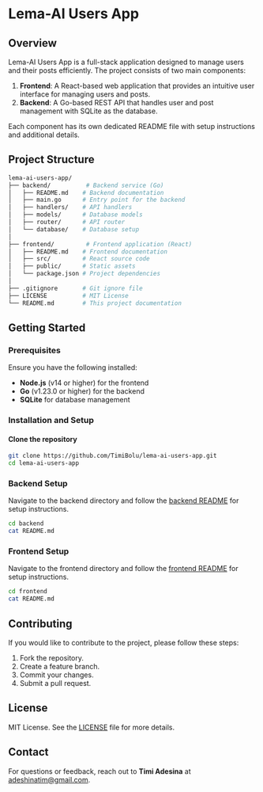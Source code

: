 # Lema-AI Users App

## Overview
Lema-AI Users App is a full-stack application designed to manage users and their posts efficiently. The project consists of two main components:

1. **Frontend**: A React-based web application that provides an intuitive user interface for managing users and posts.
2. **Backend**: A Go-based REST API that handles user and post management with SQLite as the database.

Each component has its own dedicated README file with setup instructions and additional details.

## Project Structure
```bash
lema-ai-users-app/
├── backend/          # Backend service (Go)
│   ├── README.md    # Backend documentation
│   ├── main.go      # Entry point for the backend
│   ├── handlers/    # API handlers
│   ├── models/      # Database models
│   ├── router/      # API router
│   └── database/    # Database setup
│
├── frontend/         # Frontend application (React)
│   ├── README.md    # Frontend documentation
│   ├── src/         # React source code
│   ├── public/      # Static assets
│   └── package.json # Project dependencies
│
├── .gitignore       # Git ignore file
├── LICENSE          # MIT License
└── README.md        # This project documentation
```

## Getting Started

### Prerequisites
Ensure you have the following installed:
- **Node.js** (v14 or higher) for the frontend
- **Go** (v1.23.0 or higher) for the backend
- **SQLite** for database management

### Installation and Setup
#### Clone the repository
```bash
git clone https://github.com/TimiBolu/lema-ai-users-app.git
cd lema-ai-users-app
```

### Backend Setup
Navigate to the backend directory and follow the [backend README](backend/README.md) for setup instructions.
```bash
cd backend
cat README.md
```

### Frontend Setup
Navigate to the frontend directory and follow the [frontend README](frontend/README.md) for setup instructions.
```bash
cd frontend
cat README.md
```

## Contributing
If you would like to contribute to the project, please follow these steps:
1. Fork the repository.
2. Create a feature branch.
3. Commit your changes.
4. Submit a pull request.

## License
MIT License. See the [LICENSE](LICENSE) file for more details.

## Contact
For questions or feedback, reach out to **Timi Adesina** at [adeshinatim@gmail.com](mailto:adesinatim@gmail.com).
